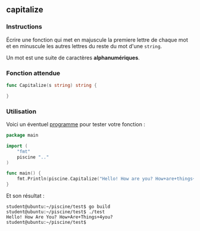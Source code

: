 ## capitalize

### Instructions

Écrire une fonction qui met en majuscule la premiere lettre de chaque mot et en minuscule les autres lettres du reste du mot d'une `string`.

Un mot est une suite de caractères **alphanumériques**.

### Fonction attendue

```go
func Capitalize(s string) string {

}
```

### Utilisation

Voici un éventuel [programme](TODO-LINK) pour tester votre fonction :

```go
package main

import (
	"fmt"
	piscine ".."
)

func main() {
	fmt.Println(piscine.Capitalize("Hello! How are you? How+are+things+4you?"))
}
```

Et son résultat :

```console
student@ubuntu:~/piscine/test$ go build
student@ubuntu:~/piscine/test$ ./test
Hello! How Are You? How+Are+Things+4you?
student@ubuntu:~/piscine/test$
```
